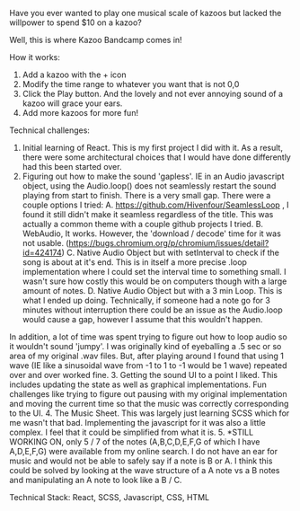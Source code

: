 Have you ever wanted to play one musical scale of kazoos but lacked the willpower to spend $10 on a kazoo?

Well, this is where Kazoo Bandcamp comes in!

How it works:
1. Add a kazoo with the + icon
2. Modify the time range to whatever you want that is not 0,0
3. Click the Play button. And the lovely and not ever annoying sound of a kazoo will grace your ears.
4. Add more kazoos for more fun!


Technical challenges:
1. Initial learning of React. This is my first project I did with it. As a result, there were some architectural choices that I would have done differently had this been started over.
2. Figuring out how to make the sound 'gapless'. IE in an Audio javascript object, using the Audio.loop() does not seamlessly restart the sound playing from start to finish. There is a very small gap. There were a couple options I tried:
    A. https://github.com/Hivenfour/SeamlessLoop , I found it still didn't make it seamless regardless of the title. This was actually a common theme with a couple github projects I tried.
    B. WebAudio, It works. However, the 'download / decode' time for it was not usable. (https://bugs.chromium.org/p/chromium/issues/detail?id=424174)
    C. Native Audio Object but with setInterval to check if the song is about at it's end. This is in itself a more precise .loop implementation where I could set the interval time to something small. I wasn't sure how costly this would be on computers though with a large amount of notes.
    D. Native Audio Object but with a 3 min Loop. This is what I ended up doing. Technically, if someone had a note go for 3 minutes without interruption there could be an issue as the Audio.loop would cause a gap, however I assume that this wouldn't happen.

In addition, a lot of time was spent trying to figure out how to loop audio so it wouldn't sound 'jumpy'. I was originally kind of eyeballing a .5 sec or so area of my original .wav files. But, after playing around I found that using 1 wave (IE like a sinusoidal wave from -1 to 1 to -1 would be 1 wave) repeated over and over worked fine.
3. Getting the sound UI to a point I liked. This includes updating the state as well as graphical implementations. Fun challenges like trying to figure out pausing with my original implementation and moving the current time so that the music was correctly corresponding to the UI.
4. The Music Sheet. This was largely just learning SCSS which for me wasn't that bad. Implementing the javascript for it was also a little complex. I feel that it could be simplified from what it is.
5. *STILL WORKING ON, only 5 / 7 of the notes (A,B,C,D,E,F,G of which I have A,D,E,F,G) were available from my online search. I do not have an ear for music and would not be able to safely say if a note is B or A. I think this could be solved by looking at the wave structure of a A note vs a B notes and manipulating an A note to look like a B / C.

Technical Stack:
React, SCSS, Javascript, CSS, HTML